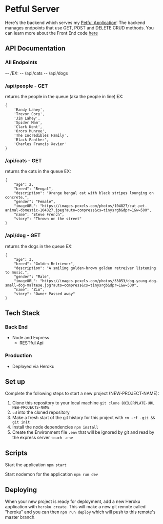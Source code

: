 # Petful Server

Here's the backend which serves my [Petful Application](https://petful-client-indol.vercel.app/)! The backend manages endpoints that use GET, POST and DELETE CRUD methods. You can learn more about the Front End code [here](https://github.com/cabejackson/petful-client)

<!-- ## Table of Contents -->

<!-- - [Demo Account](#Demo-Account)
- [Storytime](#Storytime)
- [Quick App Demo](#Quick-App-Demo) -->
<!-- - [Endpoints](#A-More-Detailed-Look)
- [Tech Stack](#Tech-Stack)
  - [Front End](#Front-End)
  - [Testing](#Testing)
  - [Production](#Production)
- [Getting Started](#Getting-Started)
  - [Server Setup](#Server-Setup)
- [Upcoming Features](#Upcoming-Features)
- [About Me](#About-Me)
  - [GitHub Profile](https://github.com/cabejackson)
  - [LinkedIn](https://www.linkedin.com/in/caleb-jackson-cabe/)
- [Special Thanks](#Special-Thanks) -->

## API Documentation

### All Endpoints

-- /EX:
-- /api/cats
-- /api/dogs

### /api/people - GET

returns the people in the queue (aka the people in line)
EX:

```
{
    'Randy Lahey',
    'Trevor Cory',
    'Jim Lahey',
    'Spider Man',
    'Clark Kent',
    'Ororo Munroe',
    'The Incredibles Family',
    'Black Panther',
    'Charles Francis Xavier'
}
```

### /api/cats - GET

returns the cats in the queue
EX:

```
{
    "age": 2,
    "breed": "Bengal",
    "description": "Orange bengal cat with black stripes lounging on concrete.",
    "gender": "Female",
    "imageURL": "https://images.pexels.com/photos/104827/cat-pet-animal-domestic-104827.jpeg?auto=compress&cs=tinysrgb&dpr=1&w=500",
    "name": "Steve French",
    "story": "Thrown on the street"
}
```

### /api/dog - GET

returns the dogs in the queue
EX:

```
{
    "age": 3,
    "breed": "Golden Retriever",
    "description": "A smiling golden-brown golden retreiver listening to music.",
    "gender": "Male",
    "imageURL": "https://images.pexels.com/photos/33053/dog-young-dog-small-dog-maltese.jpg?auto=compress&cs=tinysrgb&dpr=1&w=500",
    "name": "Zim",
    "story": "Owner Passed away"
}
```

<!-- ### JWT Auth

- `POST` request made to `/api/auth/login`

* The body of the request consists of:

```
{
  username: '',
  password: ''
}
``` -->

<!-- ### Additional Endpoints

(e.g. signing up, creating goals, viewing saved goals)

- `POST` request made to `/api/users`

* The body of the request consists of:

```
{
    "first_name": " ",
    "last_name": " ",
    "user_name": " ", // requires a unique username, so other users cannot already have that username
    "email": " ", // requires @email.com formatting
    "password": " " // requires 1uppercase, 1 lowercase, 1 special character and a number
}
```

- `POST` request made to `/api/goals`

* The body of the request consists of:

```
{
    "tbr_number": " ",
    "timeframe": " ",
    "reading_goals": " ",
    "bnb_users_id": " ", // required
}
```

- `GET` request made to `goals/saved-reading-goals/user/${userId}/${goalId}`

* The headers of the request consists of:

```
         headers: {
                    "content-type": "application/json",
                    'Authorization': `bearer ${TokenService.getCredentials().tokenKey}`, //clientside code used to retrieve the userId

                }
``` -->

## Tech Stack

### Back End

- Node and Express
  - RESTful Api

<!-- ### Testing

- Supertest (integration)
- Mocha and Chai (unit)

### Database

- Postgres
- Knex.js - SQL wrapper -->

### Production

- Deployed via Heroku

## Set up

Complete the following steps to start a new project (NEW-PROJECT-NAME):

1. Clone this repository to your local machine `git clone BOILERPLATE-URL NEW-PROJECTS-NAME`
2. `cd` into the cloned repository
3. Make a fresh start of the git history for this project with `rm -rf .git && git init`
4. Install the node dependencies `npm install`
5. Create the Environment file `.env` that will be ignored by git and read by the express server `touch .env`

## Scripts

Start the application `npm start`

Start nodemon for the application `npm run dev`

<!-- Run the tests `npm test` -->

## Deploying

When your new project is ready for deployment, add a new Heroku application with `heroku create`. This will make a new git remote called "heroku" and you can then `npm run deploy` which will push to this remote's master branch.
